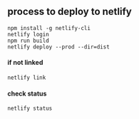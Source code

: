 



## process to deploy to netlify

```
npm install -g netlify-cli
netlify login
npm run build
netlify deploy --prod --dir=dist
```

#### if not linked

```
netlify link
```
#### check status

```
netlify status
```